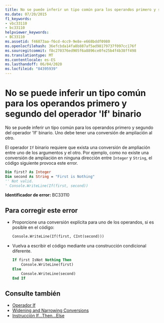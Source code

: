 ```yaml
---
title: No se puede inferir un tipo común para los operandos primero y segundo del operador 'If' binario
ms.date: 07/20/2015
f1_keywords:
- vbc33110
- bc33110
helpviewer_keywords:
- BC33110
ms.assetid: f46873aa-f6cd-4cc9-9e8e-e668bddf0980
ms.openlocfilehash: 36efcbda14fa8b887af5ad98179737f097cc176f
ms.sourcegitcommit: f8c270376ed905f6a8896ce0fe25b4f4b38ff498
ms.translationtype: MT
ms.contentlocale: es-ES
ms.lasthandoff: 06/04/2020
ms.locfileid: "84395939"
---
```

# <a name="cannot-infer-a-common-type-for-the-first-and-second-operands-of-the-binary-if-operator"></a>No se puede inferir un tipo común para los operandos primero y segundo del operador 'If' binario

No se puede inferir un tipo común para los operandos primero y segundo del operador 'If' binario. Uno debe tener una conversión de ampliación al otro.

El operador `If` binario requiere que exista una conversión de ampliación entre uno de los argumentos y el otro. Por ejemplo, como no existe una conversión de ampliación en ninguna dirección entre `Integer` y `String`, el código siguiente provoca este error.

```vb
Dim first? As Integer
Dim second As String = "First is Nothing"
'' Not valid.
' Console.WriteLine(If(first, second))
```

**Identificador de error:** BC33110

## <a name="to-correct-this-error"></a>Para corregir este error

- Proporcione una conversión explícita para uno de los operandos, si es posible en el código:

  ```vb
  Console.WriteLine(If(first, CInt(second)))
  ```

- Vuelva a escribir el código mediante una construcción condicional diferente.

  ```vb
  If first IsNot Nothing Then
      Console.WriteLine(first)
  Else
      Console.WriteLine(second)
  End If
  ```

## <a name="see-also"></a>Consulte también

- [Operador If](../language-reference/operators/if-operator.md)
- [Widening and Narrowing Conversions](../programming-guide/language-features/data-types/widening-and-narrowing-conversions.md)
- [Instrucción If...Then...Else](../language-reference/statements/if-then-else-statement.md)
